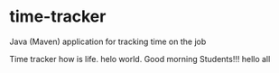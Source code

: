 # time-tracker
Java (Maven) application for tracking time on the job

Time tracker
how is life.
helo world.
Good morning Students!!!
hello all
